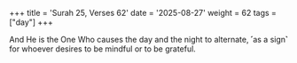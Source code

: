 +++
title = 'Surah 25, Verses 62'
date = '2025-08-27'
weight = 62
tags = ["day"]
+++

And He is the One Who causes the day and the night to alternate, ˹as a sign˺ for whoever desires to be mindful or to be grateful.